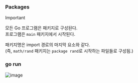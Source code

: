 ### Packages
> [!IMPORTANT]
> 모든 Go 프로그램은 패키지로 구성된다.<br>
> 프로그램은 `main` 패키지에서 시작된다.<br>

패키지명은 import 경로의 마지막 요소와 같다.<br>
(즉, `math/rand` 패키지는 `package rand`로 시작하는 파일들로 구성됨.)

### go run
![image](https://github.com/user-attachments/assets/5963d168-ace8-4ac4-8b94-25c25961b3c6)
